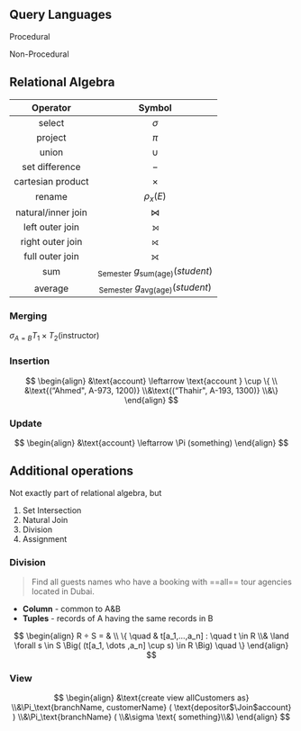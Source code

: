 ## Query Languages

Procedural

Non-Procedural

## Relational Algebra

|      Operator      |                      Symbol                       |
| :----------------: | :-----------------------------------------------: |
|       select       |                     $\sigma$                      |
|      project       |                       $\pi$                       |
|       union        |                      $\cup$                       |
|   set difference   |                        $-$                        |
| cartesian product  |                     $\times$                      |
|       rename       |                    $\rho_x(E)$                    |
| natural/inner join |                      $\Join$                      |
|  left outer join   |                         ⟕                         |
|  right outer join  |                         ⟖                         |
|  full outer join   |                         ⟗                         |
|        sum         | $_\text{Semester} \ g_\text{sum(age)}({student})$ |
|      average       | $_\text{Semester} \ g_\text{avg(age)}({student})$ |

### Merging

$\sigma_{A=B} T_1 \times T_2 (\text{instructor})$

### Insertion

$$
\begin{align}
&\text{account} \leftarrow \text{account } \cup \{ \\ 
&\text{(“Ahmed", A-973, 1200)} \\&\text{(“Thahir", A-193, 1300)} \\&\}
\end{align}
$$

### Update

$$
\begin{align}
&\text{account} \leftarrow
\Pi (something)
\end{align}
$$

## Additional operations

Not exactly part of relational algebra, but 

1. Set Intersection
2. Natural Join
3. Division
4. Assignment

### Division

> Find all guests names who have a booking with ==all== tour agencies located in Dubai.

- **Column** - common to A&B
- **Tuples** - records of A having the same records in B

$$
\begin{align}
R ÷ S = & \\
\{ \quad
& t[a_1,...,a_n] : \quad t \in R \\& \land \forall s \in S \Big( (t[a_1, \dots ,a_n] \cup s) \in R \Big)
\quad \}
\end{align}
$$

### View

$$
\begin{align}
&\text{create view allCustomers as} \\&\Pi_\text{branchName, customerName} (
	\text{depositor$\Join$account}
) \\&\Pi_\text{branchName} ( \\&\sigma \text{ something}\\&)
\end{align}
$$

